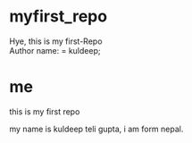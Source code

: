 # myfirst_repo
Hye, this is my first-Repo
<br>
Author name: = kuldeep;
# me 
this is my first repo

my name is kuldeep teli gupta, i am form nepal.

